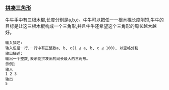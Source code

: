 ### [拼凑三角形](<https://www.nowcoder.com/practice/d9f5dbd3b57d450e8406e102573d4bdd?tpId=140&&tqId=33914&rp=1&ru=/ta/exam-iqiyi&qru=/ta/exam-iqiyi/question-ranking>)

牛牛手中有三根木棍,长度分别是a,b,c。牛牛可以把任一一根木棍长度削短,牛牛的目标是让这三根木棍构成一个三角形,并且牛牛还希望这个三角形的周长越大越好。

```
输入描述:
输入包括一行,一行中有正整数a, b, c(1 ≤ a, b, c ≤ 100), 以空格分割
输出描述:
输出一个整数,表示能拼凑出的周长最大的三角形。
示例1
输入
1 2 3
输出
5
```

#### 
